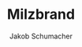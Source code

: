 ---
title: Milzbrand
layout: post
author: Jakob Schumacher

fortbildung: fortbildung/Milzbrand.html

basisdaten:
  bild: https://upload.wikimedia.org/wikipedia/commons/f/f1/AnthraxBacteria.jpg
  bildcredits: https://commons.wikimedia.org/wiki/File:AnthraxBacteria.jpg
  bildautor: CDC
  kurzbeschreibung: Milzbrand ist eine Zoonose und Geonose. In Deutschland  kommt die Erkrankung nur in Ausnahmefällen vor. Milzbrand kann als Bioterroristische Waffe eingesetzt werden.

inhalte:  
# Erregerdaten
  - id: erregername
    text: Milzbrand wird verursacht durch Bacillus anthracis
    kategorie: erregerdaten
  - id: erregertyp
    text: Der Erreger ist ein Bakterium. 
    kategorie: erregerdaten
  - id: erregergruppen
    text: 
    kategorie: erregerdaten
  - id: toxin
    text: Bacillus anthracis entwickelt seine toxische Wirkung durch das sogenannten Milzbrandtoxin
    kategorie: erregerdaten
  - id: erregergruppenunterschiede
    text: 
    kategorie: erregerdaten 
  - id: saisonalitaet
    text: Es gibt eine Häufung im Frühjahr
    kategorie: zeiten
  - id: alternativenamen
    text: Die Erkrankung heißt auch Anthrax
    kategorie: erregerdaten    
    
# Vorkommen
  - id: vorkommen_deu
    text: Fälle in Deutschland sind ein Ausnahme
    kategorie: vorkommen
    quellename: Survstat
    quelleurl: https://survstat.rki.de/
  - id: vorkommen_welt
    text: Der Erreger kommt weltweit vor
    kategorie: vorkommen
  - id: reservoir
    text: Der Erreger kommt in der Umwelt vor, insbesondere an Stellen, an denen Tierhaltung oder Fellverarbeitung vorkommt. Tiere, insbesondere Rinder und andere Pflanzenfressende Nutztiere sowie Wildtiere können den Erreger in sich tragen.
    kategorie: vorkommen
  - id: umweltresistenz
    text: Das Bakterium kann sehr resistente Sporen bilden, die noch Jahrzehnte im Boden überdauern können.
    kategorie: vorkommen 
    quellename: RKI Ratgeber 
      
# Zeiten
  - id: inkubationszeit
    text: Die Inkubationszeit beträgt im Falle von Hautmilzbrand wenige Stunden bis 6 Tage. Lungenmilzbrand 4 bis 6 Tage (selten auch sehr viel länger). Magen-Darm-Milzbrand und Injektionsmilzbrand 1-3 Tage.
    kategorie: zeiten 
  - id: inkubationszeit_min
    text: 
    nummer: 0.25
    kategorie: zeiten
  - id: inkubationszeit_max
    text:
    nummer: 56
    kategorie: zeiten
  - id: ansteckungszeit_normal
    text: Menschen sind in der Regel nicht ansteckend.
    kategorie: zeiten
  - id: ansteckungszeit_lang 
    text: 
    kategorie: zeiten

# Klinik
  - id: symptome
    text: Bei Hautmilzbrand und Injektionsmilzbrand entsteht eine lokale Entzündung, die zu einer Sepsis und Meningitis führen kann. Lungenmilzbrand zeigt erst Anzeichen eines grippalen Infekts, dann folgt eine Sepsis. Magen-Darm-Milzbrand führt zu einer blutigen Diarrhoe und Bauchfellentzündung.
    kategorie: klinik
  - id: komplikationen
    text: |
      Bei allen Milzbrand-Formen kann es zu einer Sepsis und einer Meningitis kommen.
    kategorie: klinik
  - id: krankheitsdauer
    text: 
    kategorie: klinik
  - id: asymptomatik
    text: 
    kategorie: klinik
  - id: letalität
    text: Die Letalität hängt von der Erkrankungsform ab und beträgt mit Behandlung bis zu 45 % bei Lungenmilzbrand.
    kategorie: klinik

# Übertragungswege
  - id: uebertragungswege
    text: | 
      Eine Übertragung durch direkten Hautkontakt zu einem betroffenen Tier oder Erregerhaltigem Material ist der häufigste Infektionsweg. Der Erreger kann aerogen über Sporen übertragen werden, aber auch über kontaminierte Lebensmittel, insbesondere Fleisch. Injektionen mit kontaminiertem Produkten ist ebenfalls ein Übertragungsweg. Ein Anschlag durch Anthrax ist möglich.
    kategorie: uebertragungswege 

# Meldung
  - varname: IFSG_6_1_1
  - varname: IFSG_7

aktionsbausteine:
  - aktion: Die Abklärung eines Milzbrandfalls sollte in direkter Absprache mit der Landesstelle und dem Robert Koch-Institut erfolgen.
  - aktion: |
      Für den Fall eines Pulverfundes gibt es [Empfehlungen des RKI](https://www.rki.de/DE/Content/Infekt/Biosicherheit/Poststellen/Poststellen_node.html) 
  
interview:     
  - question: Die Abklärung eines Milzbrandfalls oder Milzbrandverdachts sollte in direkter Absprache mit der Landesstelle und dem Robert Koch-Institut erfolgen.

    
quellen:
- name: Ratgeber des Robert Koch-Instituts
  webseite: https://www.rki.de/DE/Content/Infekt/EpidBull/Merkblaetter/Ratgeber_Anthrax.html#doc2960144bodyText4
- name: European center for diesease control (englisch)
  webseite: https://www.ecdc.europa.eu/en/anthrax
- name: Wikipedia-Eintrag
  webseite: https://de.wikipedia.org/wiki/Milzbrand
- name: US-Center for diesease control (englisch)
  webseite: https://www.cdc.gov/anthrax/index.html
- name: Public health england (englisch)
  webseite: https://www.gov.uk/government/collections/anthrax-guidance-data-and-analysis
- name: Pubmed - Sammlung wissenschaftlicher Publikationen (englisch)
  webseite: https://www.ncbi.nlm.nih.gov/pubmed?term=%22Anthrax%22%5BMesh%5D
---